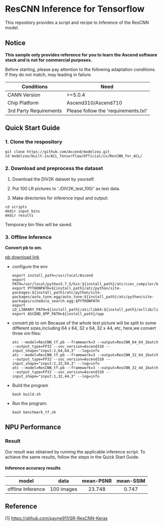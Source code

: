 

# ResCNN Inference for Tensorflow 

This repository provides a script and recipe to Inference of the ResCNN model.

## Notice
**This sample only provides reference for you to learn the Ascend software stack and is not for commercial purposes.**

Before starting, please pay attention to the following adaptation conditions. If they do not match, may leading in failure.

| Conditions | Need |
| --- | --- |
| CANN Version | >=5.0.4 |
| Chip Platform| Ascend310/Ascend710 |
| 3rd Party Requirements| Please follow the 'requirements.txt' |

## Quick Start Guide

### 1. Clone the respository

```shell
git clone https://github.com/Ascend/modelzoo.git
cd modelzoo/built-in/ACL_TensorFlow/Official/cv/ResCNN_for_ACL/
```

### 2. Download and preprocess the dataset

1. Download the DIV2K dataset by yourself. 

2. Put 100 LR pictures to './DIV2K_test_100/' as test data.

3. Make directories for inference input and output:
```
cd scripts
mkdir input_bins
mkdir results
```
   Temporary bin files will be saved.


### 3. Offline Inference

**Convert pb to om.**

  [pb download link](https://modelzoo-train-atc.obs.cn-north-4.myhuaweicloud.com/003_Atc_Models/modelzoo/Official/cv/ResCNN_for_ACL.zip)

- configure the env

  ```
  export install_path=/usr/local/Ascend
  export PATH=/usr/local/python3.7.5/bin:${install_path}/atc/ccec_compiler/bin:${install_path}/atc/bin:$PATH
  export PYTHONPATH=${install_path}/atc/python/site-packages:${install_path}/atc/python/site-packages/auto_tune.egg/auto_tune:${install_path}/atc/python/site-packages/schedule_search.egg:$PYTHONPATH
  export LD_LIBRARY_PATH=${install_path}/atc/lib64:${install_path}/acllib/lib64:$LD_LIBRARY_PATH
  export ASCEND_OPP_PATH=${install_path}/opp
  ```

- convert pb to om
  Because of the whole test picture will be split to some different sizes,including 64 x 64, 32 x 64, 32 x 44, etc, here,we convert three om files:

  ```
  atc --model=ResCNN_tf.pb --framework=3 --output=ResCNN_64_64_1batch --output_type=FP32 --soc_version=Ascend310 --input_shape="input:1,64,64,3" --log=info
  atc --model=ResCNN_tf.pb --framework=3 --output=ResCNN_32_64_1batch --output_type=FP32 --soc_version=Ascend310 --input_shape="input:1,32,64,3" --log=info
  atc --model=ResCNN_tf.pb --framework=3 --output=ResCNN_32_44_1batch --output_type=FP32 --soc_version=Ascend310 --input_shape="input:1,32,44,3" --log=info
  ```

- Build the program

  ```
  bash build.sh
  ```

- Run the program:

  ```
  bash benchmark_tf.sh
  ```

## NPU Performance
### Result

Our result was obtained by running the applicable inference script. To achieve the same results, follow the steps in the Quick Start Guide.

#### Inference accuracy results

|       model       | data  |    mean-PSNR    | mean-SSIM|
| :---------------: | :-------: | :-------------: |:-------------:|
| offline Inference | 100 images | 23.748 |0.747|


## Reference
[1] https://github.com/payne911/SR-ResCNN-Keras

